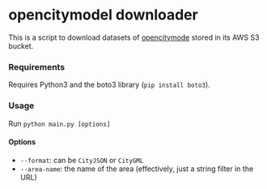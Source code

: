 # opencitymodel downloader

This is a script to download datasets of [opencitymode](https://github.com/opencitymodel/opencitymodel) stored in its AWS S3 bucket.

### Requirements
Requires Python3 and the boto3 library (``pip install boto3``).

### Usage
Run ``python main.py [options]``

#### Options
- ``--format``: can be ``CityJSON`` or ``CityGML``
- ``--area-name``: the name of the area (effectively, just a string filter in the URL)

